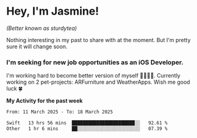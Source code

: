 # Hey, I'm Jasmine!
_(Better known as sturdytea)_

Nothing interesting in my past to share with at the moment. 
But I'm pretty sure it will change soon.

### I'm seeking for new job opportunities as an iOS Developer. 

I'm working hard to become better version of myself 🙇‍♀🏋️‍♀️. 
Currently working on 2 pet-projects: ARFurniture and WeatherApps. 
Wish me good luck 🍀

**My Activity for the past week**

<!--START_SECTION:waka-->

```txt
From: 11 March 2025 - To: 18 March 2025

Swift   13 hrs 56 mins  ███████████████████████░░   92.61 %
Other   1 hr 6 mins     ██░░░░░░░░░░░░░░░░░░░░░░░   07.39 %
```

<!--END_SECTION:waka-->
